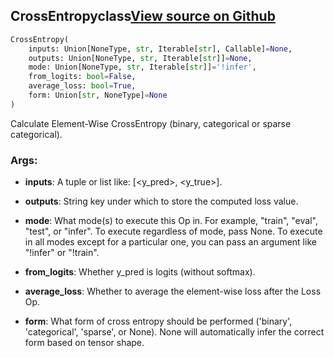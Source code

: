 ## CrossEntropy<span class="tag">class</span><a class="sourcelink" href=https://github.com/fastestimator/fastestimator/blob/r1.0/fastestimator/op/tensorop/loss/cross_entropy.py/#L28-L71>View source on Github</a>
```python
CrossEntropy(
	inputs: Union[NoneType, str, Iterable[str], Callable]=None,
	outputs: Union[NoneType, str, Iterable[str]]=None,
	mode: Union[NoneType, str, Iterable[str]]='!infer',
	from_logits: bool=False,
	average_loss: bool=True,
	form: Union[str, NoneType]=None
)
```
Calculate Element-Wise CrossEntropy (binary, categorical or sparse categorical).


<h3>Args:</h3>


* **inputs**: A tuple or list like: [<y_pred>, <y_true>].

* **outputs**: String key under which to store the computed loss value.

* **mode**: What mode(s) to execute this Op in. For example, "train", "eval", "test", or "infer". To execute regardless of mode, pass None. To execute in all modes except for a particular one, you can pass an argument like "!infer" or "!train".

* **from_logits**: Whether y_pred is logits (without softmax).

* **average_loss**: Whether to average the element-wise loss after the Loss Op.

* **form**: What form of cross entropy should be performed ('binary', 'categorical', 'sparse', or None). None will automatically infer the correct form based on tensor shape.

